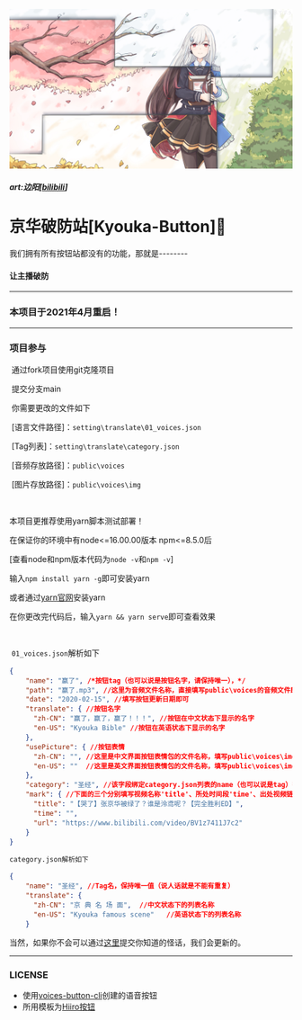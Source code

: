 ![1624762654518](./index.jpg)
##### art:边阳[[bilibili](https://space.bilibili.com/3189128)]

# 京华破防站[Kyouka-Button]🔨

我们拥有所有按钮站都没有的功能，那就是--------

#### **让主播破防**

------

### 本项目于2021年4月重启！

------

### 项目参与

​	通过fork项目使用git克隆项目

​	提交分支main

​	你需要更改的文件如下

​	[语言文件路径]：`setting\translate\01_voices.json`

​	[Tag列表]：`setting\translate\category.json`

​	[音频存放路径]：`public\voices`

​	[图片存放路径]：`public\voices\img`

<br/>

  本项目更推荐使用yarn脚本测试部署！

  在保证你的环境中有node<=16.00.00版本 npm<=8.5.0后
  
  [查看node和npm版本代码为`node -v`和`npm -v`]

  输入`npm install yarn -g`即可安装yarn
  
  或者通过[yarn官网](https://yarn.bootcss.com/)安装yarn

  在你更改完代码后，输入`yarn && yarn serve`即可查看效果


<br/>

​	`01_voices.json`解析如下

```json
{
    "name": "赢了", /*按钮tag（也可以说是按钮名字，请保持唯一），*/
    "path": "赢了.mp3", //这里为音频文件名称，直接填写public\voices的音频文件即可(注意，是mp3格式哦)
    "date": "2020-02-15", //填写按钮更新日期即可
    "translate": { //按钮名字
      "zh-CN": "赢了，赢了，赢了！！！", //按钮在中文状态下显示的名字
      "en-US": "Kyouka Bible" //按钮在英语状态下显示的名字
    },
    "usePicture": { //按钮表情
      "zh-CN": "", //这里是中文界面按钮表情包的文件名称，填写public\voices\img的图片名称即可
      "en-US": ""  //这里是英文界面按钮表情包的文件名称，填写public\voices\img的图片名称即可
    },
    "category": "圣经", //该字段绑定category.json列表的name（也可以说是tag）字段
    "mark": { //下面的三个分别填写视频名称'title'、所处时间段'time'、出处视频链接'url'
      "title": "【哭了】张京华被绿了？谁是泠鸢呢？【完全胜利ED】",
      "time": "",
      "url": "https://www.bilibili.com/video/BV1z7411J7c2"
    }
}
```

`category.json解析如下`

```json
{
    "name": "圣经", //Tag名，保持唯一值（说人话就是不能有重复）
    "translate": {
      "zh-CN": "京 典 名 场 面",  //中文状态下的列表名称
      "en-US": "Kyouka famous scene"   //英语状态下的列表名称
    }
```

当然，如果你不会可以通过[这里](https://github.com/Timolop233/Kyouka-button/issues/17)提交你知道的怪话，我们会更新的。

------

### LICENSE
- 使用[voices-button-cli](https://github.com/blacktunes/voices-button-cli)创建的语音按钮
- 所用模板为[Hiiro按钮](https://github.com/blacktunes/hiiro-button)